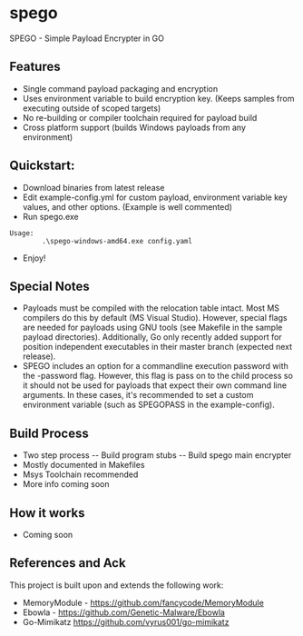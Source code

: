 # spego
SPEGO - Simple Payload Encrypter in GO

## Features
- Single command payload packaging and encryption
- Uses environment variable to build encryption key. (Keeps samples from executing outside of scoped targets)
- No re-building or compiler toolchain required for payload build
- Cross platform support (builds Windows payloads from any environment)

## Quickstart:
- Download binaries from latest release
- Edit example-config.yml for custom payload, environment variable key values, and other options. (Example is well commented)
- Run spego.exe
```
Usage:
        .\spego-windows-amd64.exe config.yaml
```
- Enjoy!

## Special Notes
- Payloads must be compiled with the relocation table intact. Most MS compilers do this by default (MS Visual Studio). However, special flags are needed for payloads using GNU tools (see Makefile in the sample payload directories). Additionally, Go only recently added support for position independent executables in their master branch (expected next release). 
- SPEGO includes an option for a commandline execution password with the -password flag. However, this flag is pass on to the child process so it should not be used for payloads that expect their own command line arguments. In these cases, it's recommended to set a custom environment variable (such as SPEGOPASS in the example-config).

## Build Process
- Two step process
-- Build program stubs
-- Build spego main encrypter
- Mostly documented in Makefiles
- Msys Toolchain recommended 
- More info coming soon

## How it works
- Coming soon

## References and Ack
This project is built upon and extends the following work:
- MemoryModule - https://github.com/fancycode/MemoryModule
- Ebowla - https://github.com/Genetic-Malware/Ebowla
- Go-Mimikatz https://github.com/vyrus001/go-mimikatz
